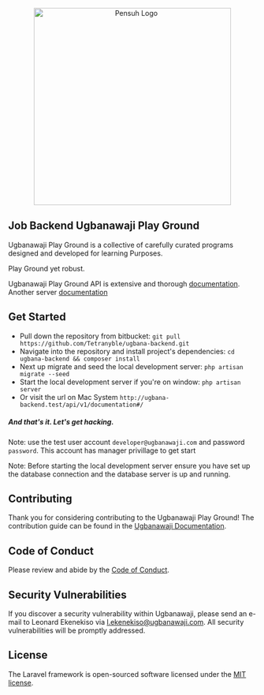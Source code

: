 <p align="center">
    <a href="https://ugbanawaji.com/api/v1/documentation" target="_blank">
        <img src="https://media.licdn.com/dms/image/C4D16AQGXE5mUQHQTQA/profile-displaybackgroundimage-shrink_200_800/0/1621539157957?e=1717027200&amp;v=beta&amp;t=Z7ztgmcfAUZ3vao5VXLbm9PMmqf7WUjBLl-LpN1VM2I" alt="Pensuh Logo" width="400">
    </a>
</p>

<p align="center">

</p>

## Job Backend Ugbanawaji Play Ground

Ugbanawaji Play Ground is a collective of carefully curated programs designed and developed for learning Purposes.

Play Ground yet robust.


Ugbanawaji Play Ground API is extensive and thorough [documentation](https://ugbanawaji.com/api/v1/documentation).
Another server [documentation](https://api.ugbanawaji.com/api/v1/documentation)

## Get Started

- Pull down the repository from bitbucket:
  `git pull https://github.com/Tetranyble/ugbana-backend.git`
- Navigate into the repository and install project's dependencies:
  `cd ugbana-backend && composer install`
- Next up migrate and seed the local development server:
  `php artisan migrate --seed`
- Start the local development server if you're on window: `php artisan server`
- Or visit the url on Mac System `http://ugbana-backend.test/api/v1/documentation#/`

##### And that's it. Let's get hacking.
Note: use the test user account `developer@ugbanawaji.com` and password `password`.
This account has manager privillage to get start

Note: Before starting the local development server ensure you have set up the database connection and the database server is up and running.


## Contributing

Thank you for considering contributing to the Ugbanawaji Play Ground! The contribution guide can be found in the [Ugbanawaji Documentation](https://ugbanawaji.com/docs/contributions).

## Code of Conduct

Please review and abide by the [Code of Conduct](https://ugbanawaji.com/api/contributions#code-of-conduct).

## Security Vulnerabilities

If you discover a security vulnerability within Ugbanawaji, please send an e-mail to Leonard Ekenekiso via [l.ekenekiso@ugbanawaji.com](l.ekenekiso@ugbanawaji.com). All security vulnerabilities will be promptly addressed.

## License

The Laravel framework is open-sourced software licensed under the [MIT license](https://opensource.org/licenses/MIT).
